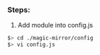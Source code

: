 ### Steps:
1. Add module into config.js

  ``` sh
  $> cd ./magic-mirror/config
  $> vi config.js
  ```

